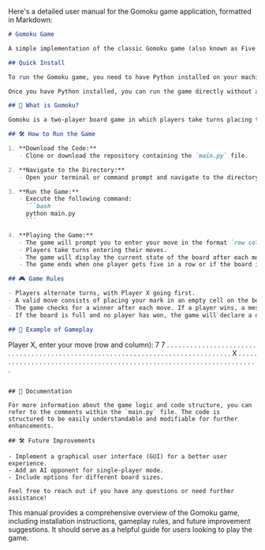 Here's a detailed user manual for the Gomoku game application, formatted in Markdown:

```markdown
# Gomoku Game

A simple implementation of the classic Gomoku game (also known as Five in a Row) using Python.

## Quick Install

To run the Gomoku game, you need to have Python installed on your machine. You can download it from [python.org](https://www.python.org/downloads/).

Once you have Python installed, you can run the game directly without any additional dependencies.

## 🤔 What is Gomoku?

Gomoku is a two-player board game in which players take turns placing their marks (X or O) on a 15x15 grid. The objective is to be the first player to get five of their marks in a row, either horizontally, vertically, or diagonally.

## 🛠️ How to Run the Game

1. **Download the Code:**
   - Clone or download the repository containing the `main.py` file.

2. **Navigate to the Directory:**
   - Open your terminal or command prompt and navigate to the directory where `main.py` is located.

3. **Run the Game:**
   - Execute the following command:
     ```bash
     python main.py
     ```

4. **Playing the Game:**
   - The game will prompt you to enter your move in the format `row column` (e.g., `7 7`).
   - Players take turns entering their moves.
   - The game will display the current state of the board after each move.
   - The game ends when one player gets five in a row or if the board is full (resulting in a draw).

## 🎮 Game Rules

- Players alternate turns, with Player X going first.
- A valid move consists of placing your mark in an empty cell on the board.
- The game checks for a winner after each move. If a player wins, a message will be displayed, and the game will end.
- If the board is full and no player has won, the game will declare a draw.

## 📜 Example of Gameplay

```
Player X, enter your move (row and column): 7 7
. . . . . . . . . . . . . . .
. . . . . . . . . . . . . . .
. . . . . . . . . . . . . . .
. . . . . . . . . . . . . . .
. . . . . . . . . . . . . . .
. . . . . X . . . . . . . . .
. . . . . . . . . . . . . . .
. . . . . . . . . . . . . . .
. . . . . . . . . . . . . . .
. . . . . . . . . . . . . . .
```

## 📖 Documentation

For more information about the game logic and code structure, you can refer to the comments within the `main.py` file. The code is structured to be easily understandable and modifiable for further enhancements.

## 🛠️ Future Improvements

- Implement a graphical user interface (GUI) for a better user experience.
- Add an AI opponent for single-player mode.
- Include options for different board sizes.

Feel free to reach out if you have any questions or need further assistance!
```

This manual provides a comprehensive overview of the Gomoku game, including installation instructions, gameplay rules, and future improvement suggestions. It should serve as a helpful guide for users looking to play the game.